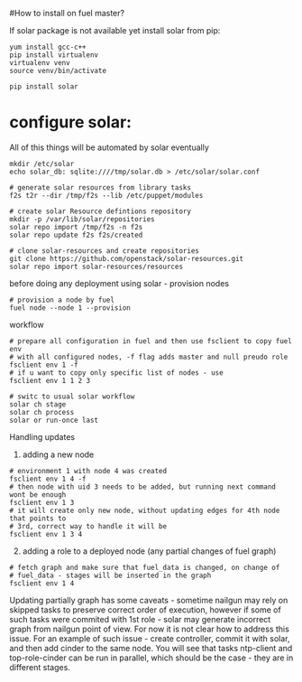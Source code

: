 #How to install on fuel master?

If solar package is not available yet install solar from pip:

```
yum install gcc-c++
pip install virtualenv
virtualenv venv
source venv/bin/activate

pip install solar
```

# configure solar:
All of this things will be automated by solar eventually

```
mkdir /etc/solar
echo solar_db: sqlite:////tmp/solar.db > /etc/solar/solar.conf

# generate solar resources from library tasks
f2s t2r --dir /tmp/f2s --lib /etc/puppet/modules

# create solar Resource defintions repository
mkdir -p /var/lib/solar/repositories
solar repo import /tmp/f2s -n f2s
solar repo update f2s f2s/created

# clone solar-resources and create repositories
git clone https://github.com/openstack/solar-resources.git
solar repo import solar-resources/resources
```

before doing any deployment using solar - provision nodes
```
# provision a node by fuel
fuel node --node 1 --provision
```

workflow
```
# prepare all configuration in fuel and then use fsclient to copy fuel env
# with all configured nodes, -f flag adds master and null preudo role
fsclient env 1 -f
# if u want to copy only specific list of nodes - use
fsclient env 1 1 2 3

# switc to usual solar workflow
solar ch stage
solar ch process
solar or run-once last
```

Handling updates

1. adding a new node
```
# environment 1 with node 4 was created
fsclient env 1 4 -f
# then node with uid 3 needs to be added, but running next command wont be enough
fsclient env 1 3
# it will create only new node, without updating edges for 4th node that points to
# 3rd, correct way to handle it will be
fsclient env 1 3 4
```

2. adding a role to a deployed node (any partial changes of fuel graph)
```
# fetch graph and make sure that fuel_data is changed, on change of
# fuel_data - stages will be inserted in the graph
fsclient env 1 4
```
Updating partially graph has some caveats - sometime nailgun may rely
on skipped tasks to preserve correct order of execution, however if some of
such tasks were commited with 1st role - solar may generate incorrect graph
from nailgun point of view. For now it is not clear how to address this issue.
For an example of such issue - create controller, commit it with solar, and then
add cinder to the same node. You will see that tasks ntp-client and top-role-cinder
can be run in parallel, which should be the case - they are in different
stages.
